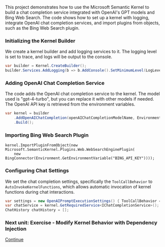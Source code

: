 ﻿This project demonstrates how to use the Microsoft Semantic Kernel to build a chat completion service integrated with OpenAI's GPT models and Bing Web Search. The code shows how to set up a kernel with logging, integrate OpenAI chat completion services, and import plugins from objects, such as the Bing Web Search plugin.
### Initializing the Kernel Builder
We create a kernel builder and add logging services to it. The logging level is set to trace, and logs will be output to the console.
```csharp
var builder = Kernel.CreateBuilder();
builder.Services.AddLogging(b => b.AddConsole().SetMinimumLevel(LogLevel.Trace));
```
### Adding OpenAI Chat Completion Service
The code adds the OpenAI chat completion service to the kernel. The model used is "gpt-4-turbo", but you can replace it with other models if needed. The OpenAI API key is retrieved from the environment variables.
```csharp
var kernel = builder
    .AddOpenAIChatCompletion(openAIChatCompletionModelName, Environment.GetEnvironmentVariable("OPENAI_API_KEY"))
    .Build();

```
### Importing Bing Web Search Plugin
```csharp#pragma warning disable
kernel.ImportPluginFromObject(new Microsoft.SemanticKernel.Plugins.Web.WebSearchEnginePlugin(
    new BingConnector(Environment.GetEnvironmentVariable("BING_API_KEY"))));
```
### Configuring Chat Settings
We set the chat completion settings, specifically the `ToolCallBehavior` to `AutoInvokeKernelFunctions`, which allows automatic invocation of kernel functions during chat interactions.
```csharp
var settings = new OpenAIPromptExecutionSettings() { ToolCallBehavior = ToolCallBehavior.AutoInvokeKernelFunctions };
var chatService = kernel.GetRequiredService<IChatCompletionService>();
ChatHistory chatHistory = [];
```


 ### Next unit: Exercise - Modify Kernel Behavior with Dependency Injection
[Continue](../06%20-%20Modifying%20Kernel%20Behavior%20with%20Dependency%20Injection/README.md)